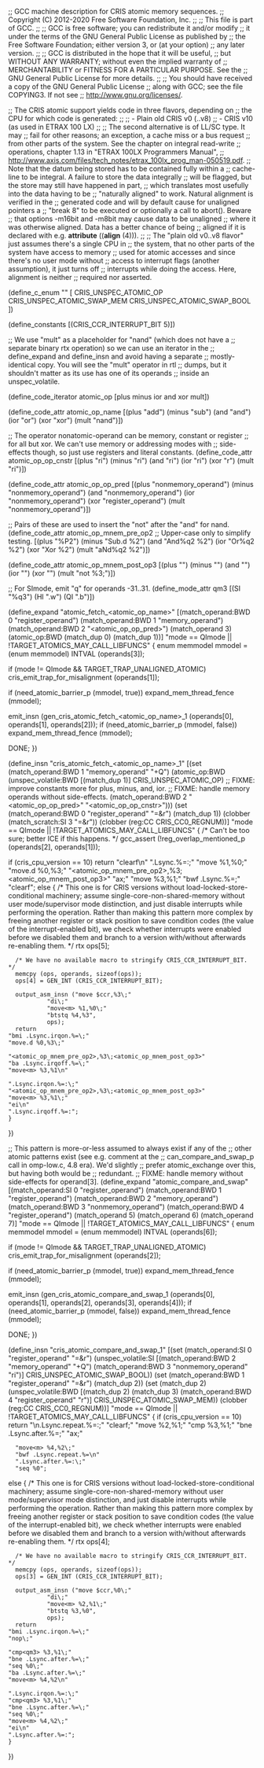 ;; GCC machine description for CRIS atomic memory sequences.
;; Copyright (C) 2012-2020 Free Software Foundation, Inc.
;;
;; This file is part of GCC.
;;
;; GCC is free software; you can redistribute it and/or modify
;; it under the terms of the GNU General Public License as published by
;; the Free Software Foundation; either version 3, or (at your option)
;; any later version.
;;
;; GCC is distributed in the hope that it will be useful,
;; but WITHOUT ANY WARRANTY; without even the implied warranty of
;; MERCHANTABILITY or FITNESS FOR A PARTICULAR PURPOSE.  See the
;; GNU General Public License for more details.
;;
;; You should have received a copy of the GNU General Public License
;; along with GCC; see the file COPYING3.  If not see
;; <http://www.gnu.org/licenses/>.

;; The CRIS atomic support yields code in three flavors, depending on
;; the CPU for which code is generated:
;;
;; - Plain old CRIS v0 (..v8)
;; - CRIS v10 (as used in ETRAX 100 LX)
;;
;; The second alternative is of LL/SC type.  It may
;; fail for other reasons; an exception, a cache miss or a bus request
;; from other parts of the system.  See the chapter on integral read-write
;; operations, chapter 1.13 in "ETRAX 100LX Programmers Manual",
;; <http://www.axis.com/files/tech_notes/etrax_100lx_prog_man-050519.pdf>.
;; Note that the datum being stored has to be contained fully within a
;; cache-line to be integral.  A failure to store the data integrally
;; will be flagged, but the store may still have happened in part,
;; which translates most usefully into the data having to be
;; "naturally aligned" to work.  Natural alignment is verified in the
;; generated code and will by default cause for unaligned pointers a
;; "break 8" to be executed or optionally a call to abort().  Beware
;; that options -m16bit and -m8bit may cause data to be unaligned
;; where it was otherwise aligned.  Data has a better chance of being
;; aligned if it is declared with e.g. __attribute__ ((__align__ (4))).
;;
;; The "plain old v0..v8 flavor" just assumes there's a single CPU in
;; the system, that no other parts of the system have access to memory
;; used for atomic accesses and since there's no user mode without
;; access to interrupt flags (another assumption), it just turns off
;; interrupts while doing the access.  Here, alignment is neither
;; required nor asserted.

(define_c_enum ""
  [
   CRIS_UNSPEC_ATOMIC_OP
   CRIS_UNSPEC_ATOMIC_SWAP_MEM
   CRIS_UNSPEC_ATOMIC_SWAP_BOOL
  ])

(define_constants [(CRIS_CCR_INTERRUPT_BIT 5)])

;; We use "mult" as a placeholder for "nand" (which does not have a
;; separate binary rtx operation) so we can use an iterator in the
;; define_expand and define_insn and avoid having a separate
;; mostly-identical copy.  You will see the "mult" operator in rtl
;; dumps, but it shouldn't matter as its use has one of its operands
;; inside an unspec_volatile.

(define_code_iterator atomic_op [plus minus ior and xor mult])

(define_code_attr atomic_op_name
 [(plus "add") (minus "sub") (and "and") (ior "or") (xor "xor") (mult "nand")])

;; The operator nonatomic-operand can be memory, constant or register
;; for all but xor.  We can't use memory or addressing modes with
;; side-effects though, so just use registers and literal constants.
(define_code_attr atomic_op_op_cnstr
 [(plus "ri") (minus "ri") (and "ri") (ior "ri") (xor "r") (mult "ri")])

(define_code_attr atomic_op_op_pred
 [(plus "nonmemory_operand") (minus "nonmemory_operand")
  (and "nonmemory_operand") (ior "nonmemory_operand")
  (xor "register_operand") (mult "nonmemory_operand")])

;; Pairs of these are used to insert the "not" after the "and" for nand.
(define_code_attr atomic_op_mnem_pre_op2 ;; Upper-case only to simplify testing.
 [(plus "%P2") (minus "Sub.d %2") (and "And%q2 %2") (ior "Or%q2 %2") (xor "Xor %2")
  (mult "aNd%q2 %2")])

(define_code_attr atomic_op_mnem_post_op3
 [(plus "") (minus "") (and "") (ior "") (xor "") (mult "not %3\;")])

;; For SImode, emit "q" for operands -31..31.
(define_mode_attr qm3 [(SI "%q3") (HI ".w") (QI ".b")])

(define_expand "atomic_fetch_<atomic_op_name><mode>"
  [(match_operand:BWD 0 "register_operand")
   (match_operand:BWD 1 "memory_operand")
   (match_operand:BWD 2 "<atomic_op_op_pred>")
   (match_operand 3)
   (atomic_op:BWD (match_dup 0) (match_dup 1))]
  "<MODE>mode == QImode || !TARGET_ATOMICS_MAY_CALL_LIBFUNCS"
{
  enum memmodel mmodel = (enum memmodel) INTVAL (operands[3]);

  if (<MODE>mode != QImode && TARGET_TRAP_UNALIGNED_ATOMIC)
    cris_emit_trap_for_misalignment (operands[1]);

  if (need_atomic_barrier_p (mmodel, true))
    expand_mem_thread_fence (mmodel);

  emit_insn (gen_cris_atomic_fetch_<atomic_op_name><mode>_1 (operands[0],
							     operands[1],
							     operands[2]));
  if (need_atomic_barrier_p (mmodel, false))
    expand_mem_thread_fence (mmodel);

  DONE;
})

(define_insn "cris_atomic_fetch_<atomic_op_name><mode>_1"
  [(set (match_operand:BWD 1 "memory_operand" "+Q")
	(atomic_op:BWD
	 (unspec_volatile:BWD [(match_dup 1)] CRIS_UNSPEC_ATOMIC_OP)
	 ;; FIXME: improve constants more for plus, minus, and, ior.
	 ;; FIXME: handle memory operands without side-effects.
	 (match_operand:BWD 2 "<atomic_op_op_pred>" "<atomic_op_op_cnstr>")))
   (set (match_operand:BWD 0 "register_operand" "=&r")
	(match_dup 1))
   (clobber (match_scratch:SI 3 "=&r"))
   (clobber (reg:CC CRIS_CC0_REGNUM))]
  "<MODE>mode == QImode || !TARGET_ATOMICS_MAY_CALL_LIBFUNCS"
{
  /* Can't be too sure; better ICE if this happens.  */
  gcc_assert (!reg_overlap_mentioned_p (operands[2], operands[1]));

  if (cris_cpu_version == 10)
    return
      "clearf\n"
      ".Lsync.%=:\;"
      "move<m> %1,%0\;"
      "move.d %0,%3\;"
      "<atomic_op_mnem_pre_op2>,%3\;<atomic_op_mnem_post_op3>"
      "ax\;"
      "move<m> %3,%1\;"
      "bwf .Lsync.%=\;"
      "clearf";
  else
    {
      /* This one is for CRIS versions without load-locked-store-conditional
	 machinery; assume single-core-non-shared-memory without user
	 mode/supervisor mode distinction, and just disable interrupts
	 while performing the operation.
	 Rather than making this pattern more complex by freeing another
	 register or stack position to save condition codes (the value
	 of the interrupt-enabled bit), we check whether interrupts were
	 enabled before we disabled them and branch to a version
	 with/without afterwards re-enabling them.  */
      rtx ops[5];

      /* We have no available macro to stringify CRIS_CCR_INTERRUPT_BIT.  */
      memcpy (ops, operands, sizeof(ops));
      ops[4] = GEN_INT (CRIS_CCR_INTERRUPT_BIT);

      output_asm_insn ("move $ccr,%3\;"
		       "di\;"
		       "move<m> %1,%0\;"
		       "btstq %4,%3",
		       ops);
      return
	"bmi .Lsync.irqon.%=\;"
	"move.d %0,%3\;"

	"<atomic_op_mnem_pre_op2>,%3\;<atomic_op_mnem_post_op3>"
	"ba .Lsync.irqoff.%=\;"
	"move<m> %3,%1\n"

	".Lsync.irqon.%=:\;"
	"<atomic_op_mnem_pre_op2>,%3\;<atomic_op_mnem_post_op3>"
	"move<m> %3,%1\;"
	"ei\n"
	".Lsync.irqoff.%=:";
    }
})

;; This pattern is more-or-less assumed to always exist if any of the
;; other atomic patterns exist (see e.g.  comment at the
;; can_compare_and_swap_p call in omp-low.c, 4.8 era).  We'd slightly
;; prefer atomic_exchange<mode> over this, but having both would be
;; redundant.
;; FIXME: handle memory without side-effects for operand[3].
(define_expand "atomic_compare_and_swap<mode>"
  [(match_operand:SI 0 "register_operand")
   (match_operand:BWD 1 "register_operand")
   (match_operand:BWD 2 "memory_operand")
   (match_operand:BWD 3 "nonmemory_operand")
   (match_operand:BWD 4 "register_operand")
   (match_operand 5)
   (match_operand 6)
   (match_operand 7)]
  "<MODE>mode == QImode || !TARGET_ATOMICS_MAY_CALL_LIBFUNCS"
{
  enum memmodel mmodel = (enum memmodel) INTVAL (operands[6]);

  if (<MODE>mode != QImode && TARGET_TRAP_UNALIGNED_ATOMIC)
    cris_emit_trap_for_misalignment (operands[2]);

  if (need_atomic_barrier_p (mmodel, true))
    expand_mem_thread_fence (mmodel);

  emit_insn (gen_cris_atomic_compare_and_swap<mode>_1 (operands[0],
						       operands[1],
						       operands[2],
						       operands[3],
						       operands[4]));
  if (need_atomic_barrier_p (mmodel, false))
    expand_mem_thread_fence (mmodel);

  DONE;
})

(define_insn "cris_atomic_compare_and_swap<mode>_1"
  [(set (match_operand:SI 0 "register_operand" "=&r")
	(unspec_volatile:SI
	 [(match_operand:BWD 2 "memory_operand" "+Q")
	  (match_operand:BWD 3 "nonmemory_operand" "ri")]
	 CRIS_UNSPEC_ATOMIC_SWAP_BOOL))
   (set (match_operand:BWD 1 "register_operand" "=&r") (match_dup 2))
   (set (match_dup 2)
	(unspec_volatile:BWD
	 [(match_dup 2)
	  (match_dup 3)
	  (match_operand:BWD 4 "register_operand" "r")]
	 CRIS_UNSPEC_ATOMIC_SWAP_MEM))
   (clobber (reg:CC CRIS_CC0_REGNUM))]
  "<MODE>mode == QImode || !TARGET_ATOMICS_MAY_CALL_LIBFUNCS"
{
  if (cris_cpu_version == 10)
    return
      "\n.Lsync.repeat.%=:\;"
      "clearf\;"
      "move<m> %2,%1\;"
      "cmp<qm3> %3,%1\;"
      "bne .Lsync.after.%=\;"
      "ax\;"

      "move<m> %4,%2\;"
      "bwf .Lsync.repeat.%=\n"
      ".Lsync.after.%=:\;"
      "seq %0";
  else
    {
      /* This one is for CRIS versions without load-locked-store-conditional
	 machinery; assume single-core-non-shared-memory without user
	 mode/supervisor mode distinction, and just disable interrupts
	 while performing the operation.
	 Rather than making this pattern more complex by freeing another
	 register or stack position to save condition codes (the value
	 of the interrupt-enabled bit), we check whether interrupts were
	 enabled before we disabled them and branch to a version
	 with/without afterwards re-enabling them.  */
      rtx ops[4];

      /* We have no available macro to stringify CRIS_CCR_INTERRUPT_BIT.  */
      memcpy (ops, operands, sizeof(ops));
      ops[3] = GEN_INT (CRIS_CCR_INTERRUPT_BIT);

      output_asm_insn ("move $ccr,%0\;"
		       "di\;"
		       "move<m> %2,%1\;"
		       "btstq %3,%0",
		       ops);
      return
	"bmi .Lsync.irqon.%=\;"
	"nop\;"

	"cmp<qm3> %3,%1\;"
	"bne .Lsync.after.%=\;"
	"seq %0\;"
	"ba .Lsync.after.%=\;"
	"move<m> %4,%2\n"

	".Lsync.irqon.%=:\;"
	"cmp<qm3> %3,%1\;"
	"bne .Lsync.after.%=\;"
	"seq %0\;"
	"move<m> %4,%2\;"
	"ei\n"
	".Lsync.after.%=:";
    }
})

